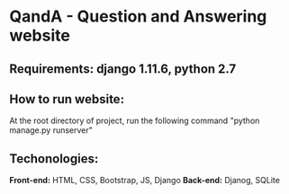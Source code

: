 # QandA - Question and Answering website

## Requirements: django 1.11.6, python 2.7

## How to run website:
At the root directory of project, run the following command "python manage.py runserver"

## Techonologies:
**Front-end:** HTML, CSS, Bootstrap, JS, Django
**Back-end:** Djanog, SQLite